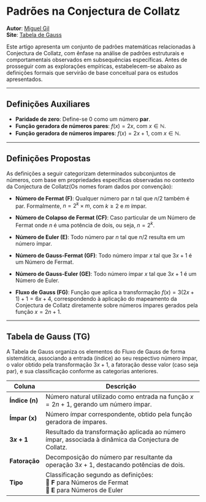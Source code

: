 # Padrões na Conjectura de Collatz

**Autor**: <a href="https://mgil-portfolio.netlify.app/" target="_blank">Miguel Gil</a> <br>
**Site**: <a href="http://127.0.0.1:5500/gauss_table.html" target="_blank">Tabela de Gauss</a>

Este artigo apresenta um conjunto de padrões matemáticas relacionadas à Conjectura de Collatz, com ênfase na análise de padrões estruturais e comportamentais observados em subsequências específicas. Antes de prosseguir com as explorações empíricas, estabelecem-se abaixo as definições formais que servirão de base conceitual para os estudos apresentados.

---

## Definições Auxiliares

- **Paridade de zero**: Define-se 0 como um número **par**.
- **Função geradora de números pares**: $f(x) = 2x$, com $x \in \mathbb{N}$.
- **Função geradora de números ímpares**: $f(x) = 2x + 1$, com $x \in \mathbb{N}$.

---

## Definições Propostas

As definições a seguir categorizam determinados subconjuntos de números, com base em propriedades específicas observadas no contexto da Conjectura de Collatz(Os nomes foram dados por convenção):

- **Número de Fermat (F)**: Qualquer número par $n$ tal que $n / 2$ também é par. Formalmente, $n = 2^k \times m$, com $k \geq 2$ e $m$ ímpar.
  
- **Número de Colapso de Fermat (CF)**: Caso particular de um Número de Fermat onde $n$ é uma potência de dois, ou seja, $n = 2^k$.

- **Número de Euler (E)**: Todo número par $n$ tal que $n / 2$ resulta em um número ímpar.

- **Número de Gauss-Fermat (GF)**: Todo número ímpar $x$ tal que $3x + 1$ é um Número de Fermat.

- **Número de Gauss-Euler (GE)**: Todo número ímpar $x$ tal que $3x + 1$ é um Número de Euler.

- **Fluxo de Gauss (FG)**: Função que aplica a transformação $f(x) = 3(2x + 1) + 1 = 6x + 4$, correspondendo à aplicação do mapeamento da Conjectura de Collatz diretamente sobre números ímpares gerados pela função $x = 2n + 1$.

---

## Tabela de Gauss (TG)

A Tabela de Gauss organiza os elementos do Fluxo de Gauss de forma sistemática, associando a entrada (índice) ao seu respectivo número ímpar, o valor obtido pela transformação $3x + 1$, a fatoração desse valor (caso seja par), e sua classificação conforme as categorias anteriores.

| **Coluna**        | **Descrição**                                                                 |
|-------------------|--------------------------------------------------------------------------------|
| **Índice (n)**    | Número natural utilizado como entrada na função $x = 2n + 1$, gerando um número ímpar. |
| **Ímpar (x)**     | Número ímpar correspondente, obtido pela função geradora de ímpares. |
| **$3x + 1$**       | Resultado da transformação aplicada ao número ímpar, associada à dinâmica da Conjectura de Collatz. |
| **Fatoração**     | Decomposição do número par resultante da operação $3x + 1$, destacando potências de dois. |
| **Tipo**          | Classificação segundo as definições: <br> 🔹 **F** para Números de Fermat <br> 🔸 **E** para Números de Euler |
